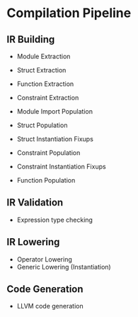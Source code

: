 # Compilation Pipeline

## IR Building
- Module Extraction
- Struct Extraction
- Function Extraction
- Constraint Extraction

- Module Import Population
- Struct Population
- Struct Instantiation Fixups
- Constraint Population
- Constraint Instantiation Fixups
- Function Population

## IR Validation
- Expression type checking

## IR Lowering
- Operator Lowering
- Generic Lowering (Instantiation)

## Code Generation
- LLVM code generation